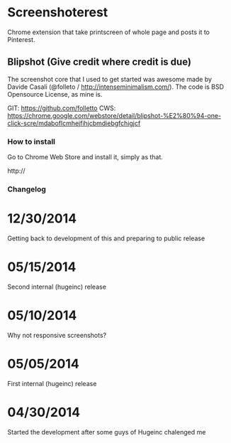 # Screenshoterest

Chrome extension that take printscreen of whole page and posts it to Pinterest.

## Blipshot (Give credit where credit is due)

The screenshot core that I used to get started was awesome made by Davide Casali (@folleto / http://intenseminimalism.com/). The code is BSD Opensource License, as mine is.

GIT: https://github.com/folletto
CWS: https://chrome.google.com/webstore/detail/blipshot-%E2%80%94-one-click-scre/mdaboflcmhejfihjcbmdiebgfchigjcf

### How to install

Go to Chrome Web Store and install it, simply as that.

http://

### Changelog

# 12/30/2014
Getting back to development of this and preparing to public release

# 05/15/2014
Second internal (hugeinc) release

# 05/10/2014
Why not responsive screenshots?

# 05/05/2014
First internal (hugeinc) release

# 04/30/2014
Started the development after some guys of Hugeinc chalenged me